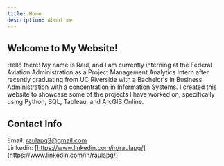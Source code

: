 ```yaml
---
title: Home
description: About me
---
```

## Welcome to My Website!

Hello there! My name is Raul, and I am currently interning at the Federal Aviation Administration as a Project Management Analytics Intern after recently graduating from UC Riverside with a Bachelor's in Business Administration with a concentration in Information Systems. I created this website to showcase some of the projects I have worked on, specifically using Python, SQL, Tableau, and ArcGIS Online.

## Contact Info
Email: raulapg3@gmail.com \
Linkedin: [https://www.linkedin.com/in/raulapg/](https://www.linkedin.com/in/raulapg/)
